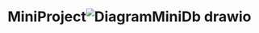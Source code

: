 # MiniProject![DiagramMiniDb drawio](https://github.com/Lijonhead/MiniProject/assets/146570088/152cbdcc-55d4-43f5-9447-373f494e1237)
